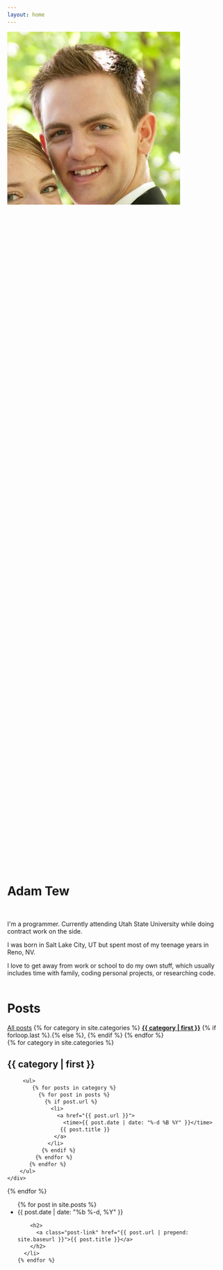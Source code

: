 ```yaml
---
layout: home
---
```


<!-- <div class="home"> -->
<div class="profile__container">
    <div class="profile__content">
        <img class="profile--image" src="./assets/images/me.jpg">
        <a href="https://twitter.com/{{ site.twitter_username }}">
            <span class="icon icon--large">
                <svg class="icon" viewBox="0 0 16 16"><use xmlns:xlink="//www.w3.org/1999/xlink" xlink:href="./assets/images/sprites.svg#twitter"></use></svg>
            </span>
        </a>
        <a href="mailto:{{ site.email }}">
            <span class="icon icon--large">
                <svg class="icon" viewBox="0 0 16 16"><use xmlns:xlink="//www.w3.org/1999/xlink" xlink:href="./assets/images/sprites.svg#email"></use></svg>
            </span>
        </a>
        <a href="https://github.com/{{ site.github_username }}">
            <span class="icon icon--large">
                <svg class="icon" viewBox="0 0 16 16"><use xmlns:xlink="//www.w3.org/1999/xlink" xlink:href="./assets/images/sprites.svg#github"></use></svg>
            </span>
        </a>
    </div>
    <h1 class="text--title text--center">Adam Tew</h1>
</div>

<br />

I'm a programmer. Currently attending Utah State University while doing contract work on the side.

I was born in Salt Lake City, UT but spent most of my teenage years in Reno, NV.

I love to get away from work or school to do my own stuff, which usually includes time with family, coding personal projects, or researching code.
<br />
<br />

  <h1 class="page-heading">Posts</h1>

<div>
     <a href="#allposts">All posts</a>
     {% for category in site.categories %}
         <a href="#{{ category | first | remove:' ' }}"><strong>{{ category | first }}</strong></a> {% if forloop.last %}.{% else %}, {% endif %}
     {% endfor %}
</div>

<div>
 {% for category in site.categories %}
     <div class="catbloc" id="{{ category | first | remove:' ' }}">
         <h2>{{ category | first }}</h2>
         
         <ul>
            {% for posts in category %}
              {% for post in posts %}
                {% if post.url %}
                  <li>
                    <a href="{{ post.url }}">
                      <time>{{ post.date | date: "%-d %B %Y" }}</time>
                     {{ post.title }}
                   </a>
                 </li>
               {% endif %}
             {% endfor %}
           {% endfor %}
        </ul>
    </div>
{% endfor %}
</div>






  <ul id="allposts" class="post-list catbloc">
    {% for post in site.posts %}
      <li>
        <span class="post-meta">{{ post.date | date: "%b %-d, %Y" }}</span>

        <h2>
          <a class="post-link" href="{{ post.url | prepend: site.baseurl }}">{{ post.title }}</a>
        </h2>
      </li>
    {% endfor %}
  </ul>
